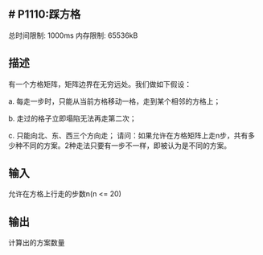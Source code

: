 ## # P1110:踩方格

总时间限制: 1000ms  内存限制: 65536kB

## 描述

有一个方格矩阵，矩阵边界在无穷远处。我们做如下假设： 

a.  每走一步时，只能从当前方格移动一格，走到某个相邻的方格上； 

b.  走过的格子立即塌陷无法再走第二次； 

c.  只能向北、东、西三个方向走； 请问：如果允许在方格矩阵上走n步，共有多少种不同的方案。2种走法只要有一步不一样，即被认为是不同的方案。

## 输入

允许在方格上行走的步数n(n <= 20)

## 输出

计算出的方案数量
